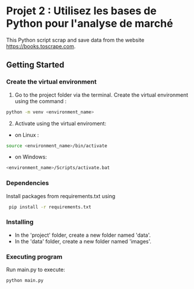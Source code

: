 # Projet 2 : Utilisez les bases de Python pour l'analyse de marché

This Python script scrap and save data from the website <https://books.toscrape.com>.

## Getting Started

### Create the virtual environment

1. Go to the project folder via the terminal.
Create the virtual environment using the command :

 ```bash
python -m venv <environment_name>
```

2. Activate using the virtual enviroment:

- on Linux :

```bash
source <environment_name>/bin/activate
```

- on Windows:

```bash
<environment_name>/Scripts/activate.bat
```

### Dependencies

Install packages from requirements.txt using

```bash
 pip install -r requirements.txt
 ```

### Installing

- In the 'project' folder, create a new folder named 'data'.
- In the 'data'  folder, create a new folder named 'images'.

### Executing program

Run main.py to execute:

 ```bash
 python main.py
 ```
